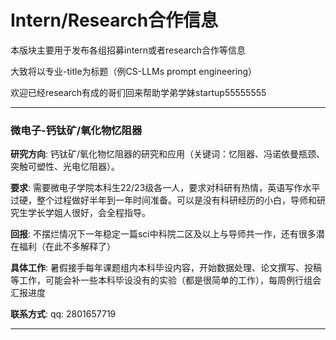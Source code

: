 # Intern/Research合作信息

本版块主要用于发布各组招募intern或者research合作等信息

大致将以专业-title为标题（例CS-LLMs prompt engineering）

欢迎已经research有成的哥们回来帮助学弟学妹startup55555555



***

### 微电子-钙钛矿/氧化物忆阻器

**研究方向**: 钙钛矿/氧化物忆阻器的研究和应用（关键词：忆阻器、冯诺依曼瓶颈、突触可塑性、光电忆阻器）。

**要求**: 需要微电子学院本科生22/23级各一人，要求对科研有热情，英语写作水平过硬，整个过程做好半年到一年时间准备。可以是没有科研经历的小白，导师和研究生学长学姐人很好，会全程指导。

**回报**: 不摆烂情况下一年稳定一篇sci中科院二区及以上与导师共一作，还有很多潜在福利（在此不多解释了）

**具体工作**: 暑假接手每年课题组内本科毕设内容，开始数据处理、论文撰写、投稿等工作，可能会补一些本科毕设没有的实验（都是很简单的工作），每周例行组会汇报进度

**联系方式**: qq: 2801657719

***
